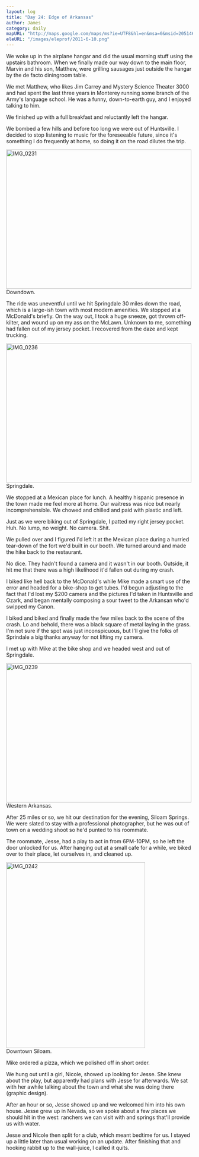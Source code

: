 ```yaml
---
layout: log
title: "Day 24: Edge of Arkansas"
author: James
category: daily
mapURL: "http://maps.google.com/maps/ms?ie=UTF8&hl=en&msa=0&msid=205146746303315582883.0004a5507a3e3058e5dd3&z=10&output=kml"
eleURL: "/images/eleprof/2011-6-10.png"
---
```


     
We woke up in the airplane hangar and did the usual morning stuff using the
upstairs bathroom. When we finally made our way down to the main floor, Marvin
and his son, Matthew, were grilling sausages just outside the hangar by the de
facto diningroom table.

We met Matthew, who likes Jim Carrey and Mystery Science Theater 3000 and had
spent the last three years in Monterey running some branch of the Army's
language school. He was a funny, down-to-earth guy, and I enjoyed talking to
him.

We finished up with a full breakfast and reluctantly left the hangar.

We bombed a few hills and before too long we were out of Huntsville. I decided
to stop listening to music for the foreseeable future, since it's something I do
frequently at home, so doing it on the road dilutes the trip.
                                
<div class="imageWithCaption">
<a href="http://www.flickr.com/photos/62630874@N02/5826580738/" title="IMG_0231 by james.ob, on Flickr"><img src="http://farm3.static.flickr.com/2448/5826580738_2b27b2f612.jpg" width="500" height="375" alt="IMG_0231"></a>
	<div class="imageCaption">
		Downdown.
	</div>
</div>
     
The ride was uneventful until we hit Springdale 30 miles down the road, which is
a large-ish town with most modern amenities. We stopped at a McDonald's briefly.
On the way out, I took a huge sneeze, got thrown off-kilter, and wound up on my
ass on the McLawn. Unknown to me, something had fallen out of my jersey
pocket. I recovered from the daze and kept trucking.
                                
<div class="imageWithCaption">
<a href="http://www.flickr.com/photos/62630874@N02/5826021319/" title="IMG_0236 by james.ob, on Flickr"><img src="http://farm3.static.flickr.com/2601/5826021319_36b9cdbfee.jpg" width="500" height="375" alt="IMG_0236"></a>
	<div class="imageCaption">
		Springdale. 
	</div>
</div>
     
We stopped at a Mexican place for lunch. A healthy hispanic presence in the town
made me feel more at home. Our waitress was nice but nearly incomprehensible. We
chowed and chilled and paid with plastic and left.

Just as we were biking out of Springdale, I patted my right jersey pocket. Huh.
No lump, no weight. No camera. Shit.

We pulled over and I figured I'd left it at the Mexican place during a hurried
tear-down of the fort we'd built in our booth. We turned around and made the
hike back to the restaurant.

No dice. They hadn't found a camera and it wasn't in our booth. Outside, it hit
me that there was a high likelihood it'd fallen out during my crash. 

I biked like hell back to the McDonald's while Mike made a smart use of the
error and headed for a bike-shop to get tubes. I'd begun adjusting to the fact
that I'd lost my $200 camera and the pictures I'd taken in Huntsville and Ozark,
and began mentally composing a sour tweet to the Arkansan who'd
swipped my Canon.

I biked and biked and finally made the few miles back to the scene of the crash.
Lo and behold, there was a black square of metal laying in the grass. I'm not
sure if the spot was just inconspicuous, but I'll give the folks of Sprindale a
big thanks anyway for not lifting my camera.

I met up with Mike at the bike shop and we headed west and out of Springdale.
                                                       
<div class="imageWithCaption">
<a href="http://www.flickr.com/photos/62630874@N02/5826027675/" title="IMG_0239 by james.ob, on Flickr"><img src="http://farm3.static.flickr.com/2513/5826027675_0502b63031.jpg" width="500" height="375" alt="IMG_0239"></a>
	<div class="imageCaption">
		Western Arkansas.
	</div>
</div>
     
After 25 miles or so, we hit our destination for the evening, Siloam Springs. We
were slated to stay with a professional photographer, but he was out of town on
a wedding shoot so he'd punted to his roommate.

The roommate, Jesse, had a play to act in from 6PM-10PM, so he left the door
unlocked for us. After hanging out at a small cafe for a while, we biked over to
their place, let ourselves in, and cleaned up. 
                                
<div class="imageWithCaption">
<a href="http://www.flickr.com/photos/62630874@N02/5826031037/" title="IMG_0242 by james.ob, on Flickr"><img src="http://farm4.static.flickr.com/3223/5826031037_ea82a34f6f.jpg" width="375" height="500" alt="IMG_0242"></a>
	<div class="imageCaption">
		Downtown Siloam.
	</div>
</div>
     
Mike ordered a pizza, which we polished off in short order.

We hung out until a girl, Nicole, showed up looking for Jesse. She knew about
the play, but apparently had plans with Jesse for afterwards. We sat with her
awhile talking about the town and what she was doing there (graphic design).

After an hour or so, Jesse showed up and we welcomed him into his own house.
Jesse grew up in Nevada, so we spoke about a few places we should hit in
the west: ranchers we can visit with and springs that'll provide us with water.

Jesse and Nicole then split for a club, which meant bedtime for us. I stayed
up a little later than usual working on an update. After finishing that and
hooking rabbit up to the wall-juice, I called it quits.
     

